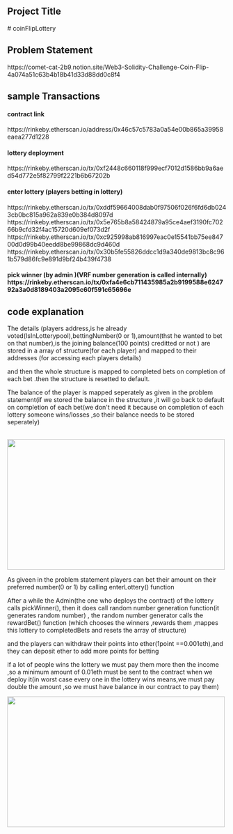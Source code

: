 <h2> Project Title </h2>
# coinFlipLottery

<h2> Problem Statement </h2>
 https://comet-cat-2b9.notion.site/Web3-Solidity-Challenge-Coin-Flip-4a074a51c63b4b18b41d33d88dd0c8f4
 
 <h2>sample Transactions </h2>
 <h4>contract link</h4>
 https://rinkeby.etherscan.io/address/0x46c57c5783a0a54e00b865a39958eaea277d1228
 <h4>lottery deployment </h4>
 https://rinkeby.etherscan.io/tx/0xf2448c660118f999ecf7012d1586bb9a6aed54d772e5f82799f2221b6b67202b
 <h4> enter lottery (players betting in lottery)</h4>
 https://rinkeby.etherscan.io/tx/0xddf59664008dab0f97506f026f6fd6db0243cb0bc815a962a839e0b384d8097d
 https://rinkeby.etherscan.io/tx/0x5e765b8a58424879a95ce4aef3190fc70266b9cfd32f4ac15720d609ef073d2f
 https://rinkeby.etherscan.io/tx/0xc925998ab816997eac0e15541bb75ee84700d0d99b40eedd8be99868dc9d460d
 https://rinkeby.etherscan.io/tx/0x30b5fe55826ddcc1d9a340de9813bc8c961b579d86fc9e891d9bf24b439f4738
 <h4> pick winner (by admin )(VRF number generation is called internally)
 https://rinkeby.etherscan.io/tx/0xfa4e6cb711435985a2b9199588e624792a3a0d8189403a2095c60f591c65696e
 
 <h2> code explanation </h2>
 
 <p>The details (players address,is he already voted(IsInLotterypool),bettingNumber(0 or 1),amount(thst he wanted to bet on that number),is the joining balance(100 points) creditted or not ) are stored  in a array of structure(for each player) and mapped to their addresses (for accessing each players details)</p>
  <p>and then the whole structure is mapped to completed bets on completion of each bet .then the structure is resetted to default.</p>
  <p>The balance of the player is mapped seperately as given in the problem statement(if we stored the balance in the structure ,it will go back to default on completion of each bet(we don't need it because on completion of each lottery someone wins/losses ,so their balance needs to be stored seperately)</p>
 <br>
<img src="https://user-images.githubusercontent.com/79778475/180630599-7dc0f7bc-8cd5-46bd-9619-dd768416d2aa.png" width="500" height="300" style="text-align:center;">
<br>
  <p>As giveen in the problem statement players can bet their amount on their preferred number(0 or 1) by calling enterLottery() function <p>
  <p>After a while the Admin(the one who deploys the contract) of the lottery calls pickWinner(), then it does call random number generation function(it generates random number) , the random number generator calls the rewardBet() function (which chooses the winners ,rewards them ,mappes this lottery to completedBets and resets the array of structure)<p>
  <p>and the players can withdraw their points into ether(1point ==0.001eth),and they can deposit ether to add more points for betting<p>
  <p>if a lot of people wins the lottery we must pay them more then the income ,so a minimum amount of 0.01eth must be sent to the contract when we deploy it(in worst case every one in the lottery wins means,we must pay double the amount ,so we must have balance in our contract to pay them)</p>
<img src="https://user-images.githubusercontent.com/79778475/180653583-911e9494-ab56-4a96-bf21-197883519d78.png" width="500" height="300" align ="middle">
